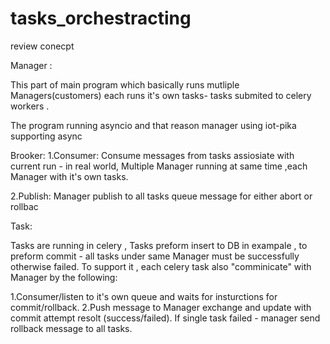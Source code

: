 # tasks_orchestracting
review conecpt




Manager :

This part of main program which basically
runs mutliple Managers(customers) each runs it's own tasks- tasks submited to celery workers .

The program running asyncio and that reason manager using iot-pika supporting async 



Brooker:
1.Consumer:
Consume messages from tasks assiosiate with current run - in real world,
Multiple Manager running at same time ,each Manager with it's own tasks.

2.Publish:
Manager publish to all tasks queue message for either abort or rollbac


Task:

Tasks are running in celery ,
Tasks preform insert to DB in exampale , to preform commit - all tasks under same Manager must be successfully otherwise failed.
To support it , each celery task also "comminicate" with Manager by the following:

1.Consumer/listen to it's own queue and waits for insturctions for commit/rollback.
2.Push message to Manager exchange and update with commit attempt resolt (success/failed).
If single task failed - manager send rollback message to all tasks.




